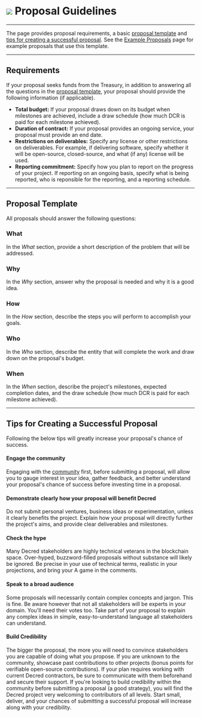 # <img class="dcr-icon" src="/img/dcr-icons/Politeia.svg" /> Proposal Guidelines

---

The page provides proposal requirements, a basic [proposal template](#proposal-template) and
[tips for creating a successful proposal](#tips-for-creating-a-successful-proposal).
See the [Example Proposals](../../governance/politeia/example-proposals.md) page for
example proposals that use this template.

---

## Requirements

If your proposal seeks funds from the Treasury, in addition to answering all the questions
in the [proposal template](#proposal-template), your proposal should provide the following
information (if applicable).

* **Total budget:** If your proposal draws down on its budget when milestones are achieved,
include a draw schedule (how much DCR is paid for each milestone achieved).
* **Duration of contract:** If your proposal provides an ongoing service, your proposal must
provide an end date.
* **Restrictions on deliverables:** Specify any license or other restrictions on
deliverables. For example, if delivering software, specify whether it will be open-source,
closed-source, and what (if any) license will be used.
* **Reporting commitment:** Specify how you plan to report on the progress of your project. If
reporting on an ongoing basis, specify what is being reported, who is reponsible for the reporting,
and a reporting schedule.

---

## Proposal Template

All proposals should answer the following questions:

### What

In the *What* section, provide a short description of the problem that will
be addressed.

### Why

In the *Why* section, answer why the proposal is needed and why it is
a good idea.

### How

In the *How* section, describe the steps you will perform to accomplish your
goals.

### Who

In the *Who* section, describe the entity that will
complete the work and draw down on the proposal's budget.

### When

In the *When* section, describe the project's milestones, expected
completion dates, and the draw schedule (how much DCR is paid for each milestone achieved).

---

## Tips for Creating a Successful Proposal

Following the below tips will greatly increase your proposal's chance of success.

#### Engage the community

Engaging with the [community](../../getting-started/beginner-guide.md#community) first,
before submitting a proposal, will allow you to gauge interest in your idea, gather
feedback, and better understand your proposal's chance of success before investing time
in a proposal.

#### Demonstrate clearly how your proposal will benefit Decred

Do not submit personal ventures, business ideas
or experimentation, unless it clearly benefits the project.
Explain how your proposal will directly further the project's aims, and provide
clear deliverables and milestones.

#### Check the hype

Many Decred stakeholders are highly technical veterans in the
blockchain space. Over-hyped, buzzword-filled proposals without substance will likely be
ignored. Be precise in your use of technical terms, realistic in your projections,
and bring your A game in the comments.

#### Speak to a broad audience

Some proposals will necessarily contain complex concepts and jargon. This is fine.
Be aware however that not all stakeholders will be experts in your domain. You'll need
their votes too. Take part of your proposal to explain any complex ideas in simple,
easy-to-understand language all stakeholders can understand.

#### Build Credibility

The bigger the proposal, the more you will need to convince stakeholders you
are capable of doing what you propose. If you are unknown to the community, showcase past
contributions to other projects (bonus points for verifiable open-source contributions).
If your plan requires working with current Decred contractors,
be sure to communicate with them beforehand and secure their support. If you're looking to
build credibility within the community before submitting a proposal (a good strategy),
you will find the Decred project very welcoming to contributors of all levels. Start small,
deliver, and your chances of submitting a successful proposal will increase along with your
credibility.

